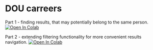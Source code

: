 # DOU carreers #


Part 1 - finding results, that may potentially belong to the same person. [![Open In Colab](https://colab.research.google.com/assets/colab-badge.svg)](https://colab.research.google.com/github/a11ejandro/dou_careers/blob/master/Part%201%20-%20maybe%20the%20same.ipynb)


Part 2 - extending filtering functionality for more convenient results navigation. [![Open In Colab](https://colab.research.google.com/assets/colab-badge.svg)](https://colab.research.google.com/github/a11ejandro/dou_careers/blob/master/Part%202%20-%20finder.ipynb)
